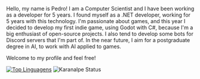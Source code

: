 Hello, my name is Pedro!
I am a Computer Scientist and I have been working as a developer for 5 years. I found myself as a .NET developer, working for 5 years with this technology. I'm passionate about games, and this year I decided to develop my first indie game, using Godot with C#, because I'm a big enthusiast of open-source projects. I also tend to develop some bots for Discord servers that I'm part of. In the near future, I aim for a postgraduate degree in AI, to work with AI applied to games.

Welcome to my profile and feel free!

[![Top Linguagens](https://github-readme-stats.vercel.app/api/top-langs/?username=lyrapedro&layout=compact&exclude_repo=projeto-portfolio,renato-sfera&langs_count=4&hide=html,css&theme=tokyonight)](https://github.com/anuraghazra/github-readme-stats)
![Karanalpe Status](https://github-readme-stats.vercel.app/api?username=lyrapedro&hide=contribs,prs&show_icons=true&theme=tokyonight)
